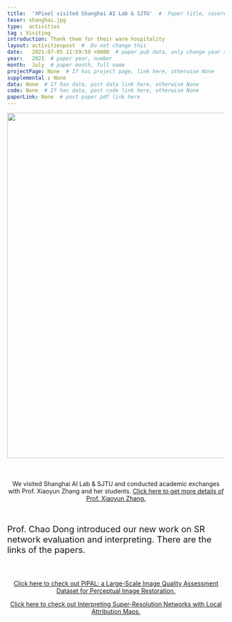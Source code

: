 ```yaml
---
title:  'XPixel visited Shanghai AI Lab & SJTU'  #  Paper title, covered by ''
teser: shanghai.jpg
type:  activities
tag : Visiting
introduction: Thank them for their warm hospitality
layout: activitiespost  #  Do not change this
date:   2021-07-05 11:59:59 +0800  # paper pub data, only change year and month according to this format
year:   2021  # paper year, number
month:  July  # paper month, full name
projectPage: None  # If has project page, link here, otherwise None
supplemental : None
data: None  # If has data, post data link here, otherwise None
code: None  # If has data, post code link here, otherwise None
paperLink: None  # post paper pdf link here
---
```


<center><img src="http://xpixel.group/images/activities/shanghai.jpg" width = "800" height = "auto"  /></center>

&nbsp;
&nbsp;
<center>
<p style="font-size:20px;width:100%;text-align:left" >

We visited Shanghai AI Lab & SJTU and conducted academic exchanges with Prof. Xiaoyun Zhang and her students.
<a href="https://icne.sjtu.edu.cn/info/1044/1058.htm"><font class="text-primary">Click here to get more details of Prof. Xiaoyun Zhang.</font></a>
<br>

</p>
</center>
&nbsp;

<center>
<p style="font-size:20px;width:100%;text-align:left" >
Prof. Chao Dong introduced our new work on SR network evaluation and interpreting. There are the links of the papers.

</p>
</center>
&nbsp;


<center>
<p style="font-size:20px;width:100%;text-align:left" >

<a href="http://xpixel.group/2020/07/25/PIPAL-a-Large-Scale-Image-Quality-Assessment-Dataset-for-Perceptual-Image-Restoration.html"><font class="text-primary">Click here to check out PIPAL: a Large-Scale Image Quality Assessment Dataset for Perceptual Image Restoration.</font></a>
<br>

<a href="http://xpixel.group/2021/03/23/Interpreting-Super-Resolution-Networks-with-Local-Attribution-Maps.html"><font class="text-primary">Click here to check out Interpreting Super-Resolution Networks with Local Attribution Maps.</font></a>
</p>

</center>
